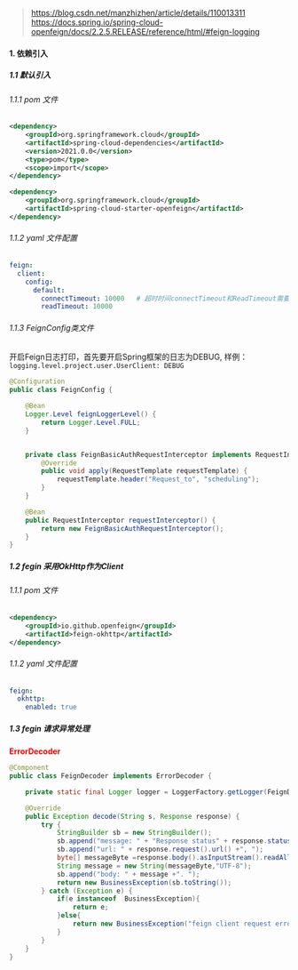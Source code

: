 > https://blog.csdn.net/manzhizhen/article/details/110013311
> https://docs.spring.io/spring-cloud-openfeign/docs/2.2.5.RELEASE/reference/html/#feign-logging

#### 1. 依赖引入

##### 1.1 默认引入
###### 1.1.1 pom 文件
```xml
<dependency>
    <groupId>org.springframework.cloud</groupId>
    <artifactId>spring-cloud-dependencies</artifactId>
    <version>2021.0.0</version>
    <type>pom</type>
    <scope>import</scope>
</dependency>

<dependency>
    <groupId>org.springframework.cloud</groupId>
    <artifactId>spring-cloud-starter-openfeign</artifactId>
</dependency>
```
###### 1.1.2 yaml 文件配置
```yaml
feign:
  client:
    config:
      default:
        connectTimeout: 10000   # 超时时间connectTimeout和ReadTimeout需要同时开启
        readTimeout: 10000
```
###### 1.1.3 FeignConfig类文件
开启Feign日志打印，首先要开启Spring框架的日志为DEBUG, 样例：`logging.level.project.user.UserClient: DEBUG`

```java
@Configuration
public class FeignConfig {

    @Bean
    Logger.Level feignLoggerLevel() {
        return Logger.Level.FULL;
    }


    private class FeignBasicAuthRequestInterceptor implements RequestInterceptor {
        @Override
        public void apply(RequestTemplate requestTemplate) {
            requestTemplate.header("Request_to", "scheduling");
        }
    }

    @Bean
    public RequestInterceptor requestInterceptor() {
        return new FeignBasicAuthRequestInterceptor();
    }
}
```
##### 1.2 fegin 采用OkHttp作为Client
###### 1.1.1 pom 文件
```xml
<dependency>
    <groupId>io.github.openfeign</groupId>
    <artifactId>feign-okhttp</artifactId>
</dependency>
```
###### 1.1.2 yaml 文件配置
```yaml
feign:
  okhttp:
    enabled: true
```
##### 1.3 fegin 请求异常处理
<font color=red><b>ErrorDecoder</b></font>

```java
@Component
public class FeignDecoder implements ErrorDecoder {

    private static final Logger logger = LoggerFactory.getLogger(FeignDecoder.class);

    @Override
    public Exception decode(String s, Response response) {
        try {
            StringBuilder sb = new StringBuilder();
            sb.append("message: " + "Response status" + response.status() +", ");
            sb.append("url: " + response.request().url() +", ");
            byte[] messageByte =response.body().asInputStream().readAllBytes();
            String message = new String(messageByte,"UTF-8");
            sb.append("body: " + message +". ");
            return new BusinessException(sb.toString());
        } catch (Exception e) {
            if(e instanceof  BusinessException){
                return e;
            }else{
                return new BusinessException("feign client request error ", e);
            }
        }
    }
}
```
